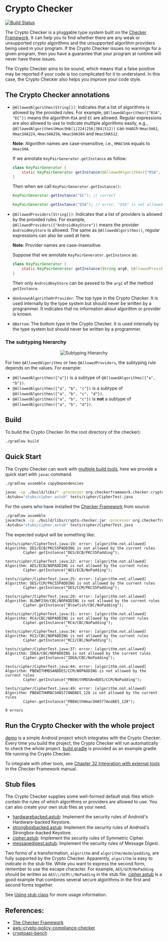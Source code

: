 # Crypto Checker

[![Build Status](https://travis-ci.org/vehiloco/crypto-checker.svg?branch=master)](https://travis-ci.org/vehiloco/crypto-checker)

The Crypto Checker is a pluggable type system built on the [Checker Framework](https://checkerframework.org/).
It can help you to find whether there are any weak or unsupported crypto algorithms and the unsupported
algorithm providers being used in your program. If the Crypto Checker issues no warnings for a given
program, then you have a guarantee that your program at runtime will never have these issues.

The Crypto Checker aims to be sound, which means that a false positive may be reported if your code
is too complicated for it to understand. In this case, the Crypto Checker also helps you improve your 
code style.

## The Crypto Checker annotations

 - `@AllowedAlgorithms(String[])`: Indicates that a list of algorithms is allowed by the provided
   rules. For example, `@AllowedAlgorithms({"RSA", "EC"})` means the algorithm `RSA` and `EC` are allowed.
   Regular expressions are also allowed to use to indicate multiple algorithms easily, e.g.,
   `@AllowedAlgorithms(HmacSHA(1|224|256|384|512))` can match `HmacSHA1`, `HmacSHA224`, `HmacSHA256`,
   `HmacSHA384` and `HmacSHA512`.
   
   **Note**: Algorithm names are case-insensitive, i.e., `HMACSHA` equals to `HmacSHA`.
   
   If we annotate `KeyPairGenerator.getInstance` as follow:
   
   ```java
   class KeyPairGenerator {
       static KeyPairGenerator getInstance(@AllowedAlgorithms({"RSA", "EC"}) String arg0);
   }
   ```
   
   Then when we call `KeyPairGenerator.getInstance()`:
   
   ```java
   KeyPairGenerator.getInstance("EC"); // correct
   ```
   
   ```java
   KeyPairGenerator.getInstance("DSA"); // error, "DSA" is not allowed
   ```

 - `@AllowedProviders(String[])`: Indicates that a list of providers is allowed by the provided
   rules. For example, `@AllowedProviders({"AndroidKeyStore"})` means the provider `AndroidKeyStore`
   is allowed. The same as `@AllowedAlgorithms()`, regular expressions can also be used at here.
   
   **Note**: Provider names are case-insensitive. 
   
   Suppose that we annotate `KeyPairGenerator.getInstance` as:
   
   ```java
   class KeyPairGenerator {
       static KeyPairGenerator getInstance(String arg0, @AllowedProviders({"AndroidKeyStore"}) String arg1);
   }
   ```
   
   Then only `AndroidKeyStore` can be passed to the `arg1` of the method `getInstance`.

 - `@UnknownAlgorithmOrProvider`: The top type in the Crypto Checker. It is used internally by the type
   system but should never be written by a programmer. It indicates that no information about algorithm
   or provider is known.

 - `@Bottom`: The bottom type in the Crypto Checker. It is used internally by the type system but should
   never be written by a programmer.

### The subtyping hierarchy

<div style="text-align: center;"><img src="http://ww1.sinaimg.cn/large/005UlHJLgy1gdbqdv1k59j30ev06ywek.jpg" alt="Subtyping Hierarchy"/></div>

For two `@AllowedAlgorithms` or two `@AllowedProviders`, the subtyping rule depends on the values.
For example:
 - `@AllowedAlgorithms({"a"})` is a subtype of `@AllowedAlgorithms({"a", "b"})`.
 - `@AllowedAlgorithms({"a", "b", "c"})` is a subtype of `@AllowedAlgorithms({"a", "b", "c", "d"})`.
 - `@AllowedAlgorithms({"a", "b", "c"})` is **not** a subtype of `@AllowedAlgorithms({"a", "b", "d"})`.

## Build

To build the Crypto Checker (In the root directory of the checker):

```bash
./gradlew build
```

## Quick Start

The Crypto Checker can work with [multiple build tools](https://checkerframework.org/manual/#external-tools),
here we provide a quick start with `javac` command.

```bash
./gradlew assemble copyDependencies

javac -cp ./build/libs/* -processor org.checkerframework.checker.crypto.CryptoChecker \
-Astubs="stubs/cipher.astub" tests/cipher/CipherTest.java
```

For the users who have installed the [Checker Framework](https://checkerframework.org/) from source:

```bash
./gradlew assemble
javacheck -cp ./build/libs/crypto-checker.jar -processor org.checkerframework.checker.crypto.CryptoChecker \
-Astubs="stubs/cipher.astub" tests/cipher/CipherTest.java
```

The expected output will be something like:

```
tests/cipher/CipherTest.java:19: error: [algorithm.not.allowed] Algorithm: DES/ECB/PKCS5PADDING is not allowed by the current rules
        Cipher.getInstance("DES/ECB/PKCS5Padding");
                           ^
tests/cipher/CipherTest.java:22: error: [algorithm.not.allowed] Algorithm: AES/ECB/NOPADDING is not allowed by the current rules
        Cipher.getInstance("AES/ECB/NoPadding");
                           ^
tests/cipher/CipherTest.java:25: error: [algorithm.not.allowed] Algorithm: DES/CCM/PKCS5PADDING is not allowed by the current rules
        Cipher.getInstance("DES/CCM/PKCS5Padding");
                           ^
tests/cipher/CipherTest.java:28: error: [algorithm.not.allowed] Algorithm: BLOWFISH/CBC/NOPADDING is not allowed by the current rules
        Cipher.getInstance("Blowfish/CBC/NoPadding");
                           ^
tests/cipher/CipherTest.java:31: error: [algorithm.not.allowed] Algorithm: RC4/CBC/NOPADDING is not allowed by the current rules
        Cipher.getInstance("RC4/CBC/NoPadding");
                           ^
tests/cipher/CipherTest.java:34: error: [algorithm.not.allowed] Algorithm: RC2/CBC/NOPADDING is not allowed by the current rules
        Cipher.getInstance("RC2/CBC/NoPadding");
                           ^
tests/cipher/CipherTest.java:37: error: [algorithm.not.allowed] Algorithm: IDEA/CBC/NOPADDING is not allowed by the current rules
        Cipher.getInstance("IDEA/CBC/NoPadding");
                           ^
tests/cipher/CipherTest.java:44: error: [algorithm.not.allowed] Algorithm: PBEWITHMD5ANDDES/CCM/NOPADDING is not allowed by the current rules
        Cipher.getInstance("PBEWithMD5AndDES/CCM/NoPadding");
                           ^
tests/cipher/CipherTest.java:49: error: [algorithm.not.allowed] Algorithm: PBEWITHHMACSHA577ANDAES_128 is not allowed by the current rules
        Cipher.getInstance("PBEWithHmacSHA577AndAES_128");
                           ^
9 errors
```

## Run the Crypto Checker with the whole project

[demo](./demo) is a simple Android project which integrates with the Crypto Checker. Every time
you build the project, the Crypto Checker will run automatically to check the whole project.
[build.gradle](./demo/app/build.gradle) is provided as an example gradle file running the Crypto Checker.

To integrate with other tools, see [Chapter 32  Integration with external tools](https://checkerframework.org/manual/#external-tools)
in the Checker Framework manual.

## Stub files

The Crypto Checker supplies some well-formed default stub files which contain the rules of which algorithms
or providers are allowed to use. You can also create your own stub files as your need.

- [hardwarebacked.astub](./stubs/hardwarebacked.astub):
  Implement the security rules of Android's Hardware-backed Keystore.
- [strongboxbacked.astub](./stubs/strongboxbacked.astub):
  Implement the security rules of Android's Strongbox-backed Keystore. 
- [cipher.astub](./stubs/cipher.astub):
  Implement the security rules of Symmetric Cipher.
- [messagedigest.astub](./stubs/messagedigest.astub):
  Implement the security rules of Message Digest.

Two forms of a transformation, `algorithm` and `algorithm/mode/padding`, are fully supported by
the Crypto Checker. Apparently, `algorithm` is easy to indicate in the stub file. While you want 
to express the second form, remember to use the escape character. For example, `AES/GCM/NoPadding`
should be written as `AES\\/GCM\\/NoPadding` in the stub file. [cipher.astub](./stubs/cipher.astub)
is a good example that combines several secure algorithms in the first and second forms together.

See [Using stub class](https://checkerframework.org/manual/#stub) for more usage information.

## References:

- [The Checker Framework](https://checkerframework.org/)
- [aws-crypto-policy-compliance-checker](https://github.com/awslabs/aws-crypto-policy-compliance-checker)
- [cryptoapi-bench](https://github.com/CryptoGuardOSS/cryptoapi-bench)
